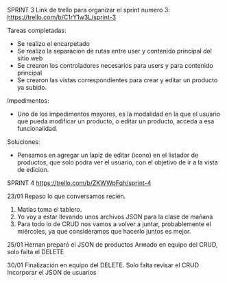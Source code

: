 <!-- ARCHIVO PARA ENTREGAR RESUMIENDO TAREAS COMPLETADAS, IMPEDIMENTOS Y SOLUCIONES PROPUESTAS INDICANDO LOS INTEGRANTES -->
SPRINT 3
Link de trello para organizar el sprint numero 3:
https://trello.com/b/C1rY1w3L/sprint-3

Tareas completadas:

- Se realizo el encarpetado
- Se realizo la separacion de rutas entre user y contenido principal del sitio web
- Se crearon los controladores necesarios para users y para contenido principal
- Se crearon las vistas correspondientes para crear y editar un producto ya subido.

Impedimentos:

- Uno de los impedimentos mayores, es la modalidad en la que el usuario que pueda modificar un producto, o editar un producto, acceda a esa funcionalidad.

Soluciones: 

- Pensamos en agregar un lapiz de editar (icono) en el listador de productos, que solo podra ver el usuario, con el objetivo de ir a la vista de edicion.


SPRINT 4
https://trello.com/b/ZKWWpFqh/sprint-4

23/01
Repaso lo que conversamos recién. 
1. Matías toma el tablero. 
2. Yo voy a estar llevando unos archivos JSON para la clase de mañana 
3. Para todo lo de CRUD nos vamos a volver a juntar, probablemente el miércoles, ya que consideramos que hacerlo juntos es mejor.

25/01
Hernan preparó el JSON de productos
Armado en equipo del CRUD, solo falta el DELETE

30/01
Finalización en equipo del DELETE. Solo falta revisar el CRUD
Incorporar el JSON de usuarios
